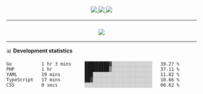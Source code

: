 <h3 align="center">
  <a href="https://github.com/hwalker928">
      <img src="https://img.shields.io/github/followers/hwalker928?label=Followers&style=for-the-badge&color=lightblue">
  </a>
  <a href="https://harryw.link/discord" alt="Discord">
      <img src="https://img.shields.io/discord/738451951758606336?label=discord&style=for-the-badge&color=lightblue"/>
  </a>
  <a href="https://harryw.link/sparked" alt="Sparked Host">
      <img src="https://img.shields.io/static/v1?label=Sponsor&message=Sparked%20Host&color=yellow&style=for-the-badge"/>
  </a>
</h3>

<hr>


<h3 align="center">
  <a href="https://github.com/hwalker928">
      <img src="https://github-profile-trophy.vercel.app/?username=hwalker928&no-bg=true&no-frame=true">
  </a>
</h3>


<hr>

📊 **Development statistics**

<!--START_SECTION:waka-->

```text
Go           1 hr 3 mins     █████████▓░░░░░░░░░░░░░░░   39.27 %
PHP          1 hr            █████████▒░░░░░░░░░░░░░░░   37.11 %
YAML         19 mins         ███░░░░░░░░░░░░░░░░░░░░░░   11.82 %
TypeScript   17 mins         ██▓░░░░░░░░░░░░░░░░░░░░░░   10.66 %
CSS          0 secs          ░░░░░░░░░░░░░░░░░░░░░░░░░   00.62 %
```

<!--END_SECTION:waka-->
